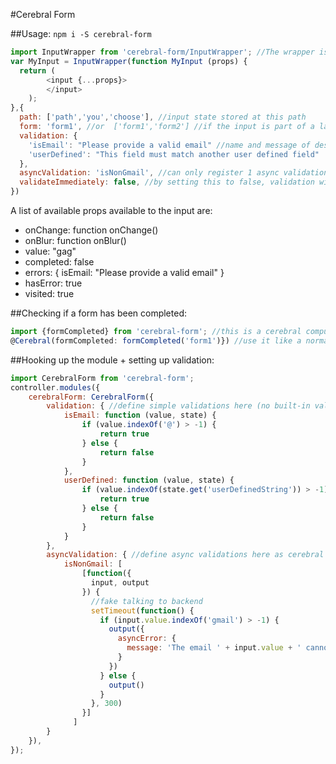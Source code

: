 #Cerebral Form

##Usage:
`npm i -S cerebral-form`

```js
import InputWrapper from 'cerebral-form/InputWrapper'; //The wrapper is for react only, but could easily be ported to another UI lib
var MyInput = InputWrapper(function MyInput (props) {
  return (
        <input {...props}>
        </input>
    );
},{
  path: ['path','you','choose'], //input state stored at this path
  form: 'form1', //or  ['form1','form2'] //if the input is part of a larger form
  validation: {
    'isEmail': "Please provide a valid email" //name and message of desired validation
    'userDefined': "This field must match another user defined field"
  },
  asyncValidation: 'isNonGmail', //can only register 1 async validation per form
  validateImmediately: false, //by setting this to false, validation will only occur after the element has been visited, instead of on every change
})
```

A list of available props available to the input are: 
- onChange: function onChange()
- onBlur: function onBlur()
- value: "gag"
- completed: false
- errors: {
 isEmail: "Please provide a valid email"
}
- hasError: true
- visited: true

##Checking if a form has been completed: 
```js
import {formCompleted} from 'cerebral-form'; //this is a cerebral computed function
@Cerebral(formCompleted: formCompleted('form1')}) //use it like a normal computed function, passing the name of the form
```

##Hooking up the module + setting up validation: 
```js
import CerebralForm from 'cerebral-form';
controller.modules({
	cerebralForm: CerebralForm({
		validation: { //define simple validations here (no built-in validation yet..)
			isEmail: function (value, state) {
				if (value.indexOf('@') > -1) {
					return true
				} else {
					return false
				}
			}, 
			userDefined: function (value, state) {
				if (value.indexOf(state.get('userDefinedString')) > -1) {
					return true
				} else {
					return false
				}
			}
		},
		asyncValidation: { //define async validations here as cerebral action chains
			isNonGmail: [
		        [function({
		          input, output
		        }) {
		          //fake talking to backend
		          setTimeout(function() {
		            if (input.value.indexOf('gmail') > -1) {
		              output({
		                asyncError: {
		                  message: 'The email ' + input.value + ' cannot have gmail in the name'
		                }
		              })
		            } else {
		              output()
		            }
		          }, 300)
		        }]
		      ]
		}
	}),
});
```